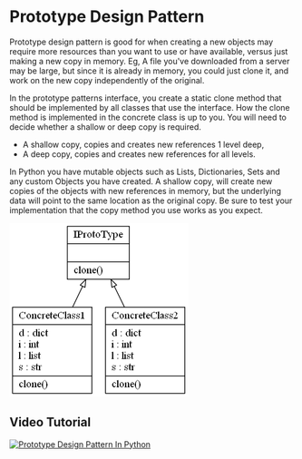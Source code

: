 # Prototype Design Pattern

Prototype design pattern is good for when creating a new objects may require more resources than you want to use or have available, versus just making a new copy in memory.
Eg, A file you've downloaded from a server may be large, but since it is already in memory, you could just clone it, and work on the new copy independently of the original.

In the prototype patterns interface, you create a static clone method that should be implemented by all classes that use the interface.
How the clone method is implemented in the concrete class is up to you.
You will need to decide whether a shallow or deep copy is required.

* A shallow copy, copies and creates new references 1 level deep,
* A deep copy, copies and creates new references for all levels.

In Python you have mutable objects such as Lists, Dictionaries, Sets and any custom Objects you have created. A shallow copy, will create new copies of the objects with new references in memory, but the underlying data will point to the same location as the original copy. Be sure to test your implementation that
the copy method you use works as you expect. 

![Prototype UML Diagram](prototype.png)

## Video Tutorial

[![Prototype Design Pattern In Python](https://img.youtube.com/vi/_jBjhI6-VDI/0.jpg)](https://youtu.be/_jBjhI6-VDI)
